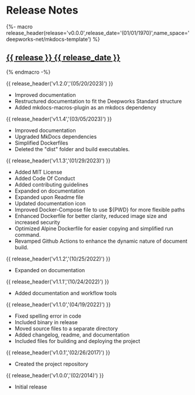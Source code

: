 # Release Notes

{%- macro release_header(release='v0.0.0',release_date='(01/01/1970)',name_space='deepworks-net/mkdocs-template') %}
## <a href="https://github.com/{{ name_space }}/releases/tag/{{ release }}" target="_blank" title="{{ release }} Release" alt="{{ release }} Release">**{{ release }} {{ release_date }}**</a>
{% endmacro -%}

{{ release_header('v1.2.0','(05/20/2023)') }}
- Improved documentation
- Restructured documentation to fit the Deepworks Standard structure
- Added mkdocs-macros-plugin as an mkdocs dependency

{{ release_header('v1.1.4','(03/05/2023)') }}
- Improved documentation
- Upgraded MkDocs dependencies
- Simplified Dockerfiles
- Deleted the "dist" folder and build executables.

{{ release_header('v1.1.3','(01/29/2023)') }}
- Added MIT License
- Added Code Of Conduct
- Added contributing guidelines
- Expanded on documentation
- Expanded upon Readme file
- Updated documentation icon
- Improved Docker-Compose file to use ${PWD} for more flexible paths
- Enhanced Dockerfile for better clarity, reduced image size and increased security
- Optimized Alpine Dockerfile for easier copying and simplified run command.
- Revamped Github Actions to enhance the dynamic nature of document build.

{{ release_header('v1.1.2','(10/25/2022)') }}
- Expanded on documentation

{{ release_header('v1.1.1','(10/24/2022)') }}
- Added documentation and workflow tools

{{ release_header('v1.1.0','(04/19/2022)') }}
- Fixed spelling error in code
- Included binary in release
- Moved source files to a separate directory
- Added changelog, readme, and documentation
- Included files for building and deploying the project

{{ release_header('v1.0.1','(02/26/2017)') }}
- Created the project repository

{{ release_header('v1.0.0','(02/2014)') }}
- Initial release
